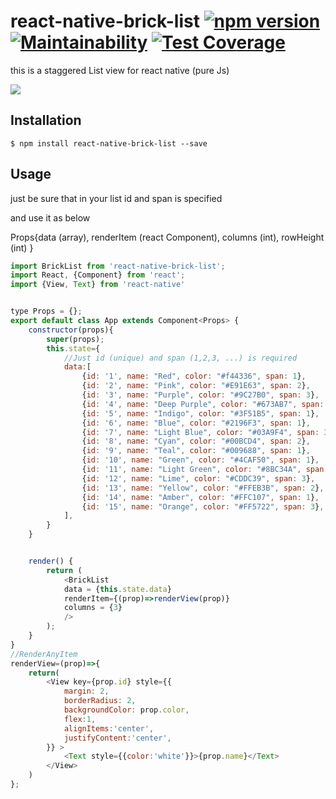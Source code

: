 
# react-native-brick-list [![npm version](https://img.shields.io/npm/v/sajjad-brick-list.svg)](https://www.npmjs.com/package/sajjad-brick-list) [![Maintainability](https://api.codeclimate.com/v1/badges/a99a88d28ad37a79dbf6/maintainability)](https://codeclimate.com/github/lvlrSajjad/sajjad-brick-list/maintainability) [![Test Coverage](https://api.codeclimate.com/v1/badges/a99a88d28ad37a79dbf6/test_coverage)](https://codeclimate.com/github/lvlrSajjad/sajjad-brick-list/test_coverage)


this is a  staggered List view for react native (pure Js)


<img src="https://raw.githubusercontent.com/lvlrSajjad/sajjad-brick-list/master/screen.gif" >

## Installation

`$ npm install react-native-brick-list --save`


## Usage
just be sure that in your list id and span is specified

and use it as below

Props{data (array),
    renderItem (react Component),
    columns (int),
    rowHeight (int) }

```javascript
import BrickList from 'react-native-brick-list';
import React, {Component} from 'react';
import {View, Text} from 'react-native'


type Props = {};
export default class App extends Component<Props> {
    constructor(props){
        super(props);
        this.state={
            //Just id (unique) and span (1,2,3, ...) is required
            data:[
                {id: '1', name: "Red", color: "#f44336", span: 1},
                {id: '2', name: "Pink", color: "#E91E63", span: 2},
                {id: '3', name: "Purple", color: "#9C27B0", span: 3},
                {id: '4', name: "Deep Purple", color: "#673AB7", span: 1},
                {id: '5', name: "Indigo", color: "#3F51B5", span: 1},
                {id: '6', name: "Blue", color: "#2196F3", span: 1},
                {id: '7', name: "Light Blue", color: "#03A9F4", span: 3},
                {id: '8', name: "Cyan", color: "#00BCD4", span: 2},
                {id: '9', name: "Teal", color: "#009688", span: 1},
                {id: '10', name: "Green", color: "#4CAF50", span: 1},
                {id: '11', name: "Light Green", color: "#8BC34A", span: 2},
                {id: '12', name: "Lime", color: "#CDDC39", span: 3},
                {id: '13', name: "Yellow", color: "#FFEB3B", span: 2},
                {id: '14', name: "Amber", color: "#FFC107", span: 1},
                {id: '15', name: "Orange", color: "#FF5722", span: 3},
            ],
        }
    }


    render() {
        return (
            <BrickList
            data = {this.state.data}
            renderItem={(prop)=>renderView(prop)}
            columns = {3}
            />
        );
    }
}
//RenderAnyItem
renderView=(prop)=>{
    return(
        <View key={prop.id} style={{
            margin: 2,
            borderRadius: 2,
            backgroundColor: prop.color,
            flex:1,
            alignItems:'center',
            justifyContent:'center',
        }} >
            <Text style={{color:'white'}}>{prop.name}</Text>
        </View>
    )
};


```
